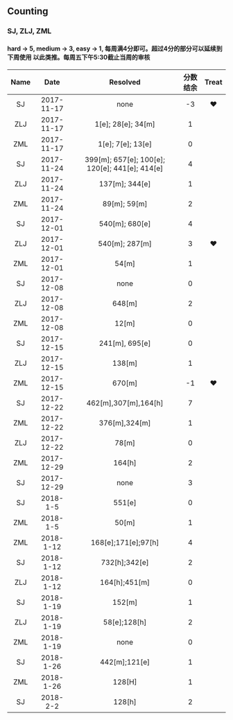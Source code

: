 ## Counting
###  SJ, ZLJ, ZML
#### hard -> 5, medium -> 3, easy -> 1, 每周满4分即可。超过4分的部分可以延续到下周使用 以此类推。每周五下午5:30截止当周的审核

| Name  | Date  | Resolved | 分数结余 | Treat |
| :------------: |:---------------:| :-----: | :-----: | :-----: |
| SJ  | 2017-11-17 | none      | -3 | ❤️ |
| ZLJ | 2017-11-17 | 1[e]; 28[e]; 34[m] | 1 |  |
| ZML | 2017-11-17 | 1[e]; 7[e]; 13[e]  | 0 |  |
| SJ  | 2017-11-24 | 399[m]; 657[e]; 100[e]; 120[e]; 441[e]; 414[e] | 4 |  |
| ZLJ | 2017-11-24 | 137[m]; 344[e]| 1 |  |
| ZML | 2017-11-24 | 89[m]; 59[m]| 2 |  |
| SJ  | 2017-12-01 | 540[m]; 680[e]| 4 |  |
| ZLJ | 2017-12-01 | 540[m]; 287[m]| 3 | ❤️ |
| ZML | 2017-12-01 | 54[m]| 1 |  |
| SJ  | 2017-12-08 | none| 0 |  |
| ZLJ | 2017-12-08 | 648[m]| 2 |  |
| ZML | 2017-12-08 | 12[m]| 0 |  |
| SJ  | 2017-12-15 | 241[m], 695[e]| 0 |  |
| ZLJ | 2017-12-15 | 138[m]| 1 |  |
| ZML | 2017-12-15 | 670[m]| -1 | ❤️ |
| SJ  | 2017-12-22 | 462[m],307[m],164[h]| 7 |  |
| ZML  | 2017-12-22 | 376[m],324[m]| 1 |  |
| ZLJ  | 2017-12-22 | 78[m] | 0 |  |
| ZML  | 2017-12-29 | 164[h]| 2 |  |
| SJ  | 2017-12-29 | none | 3 |  |
| SJ  | 2018-1-5 | 551[e] | 0 |  |
| ZML  | 2018-1-5 | 50[m] | 1 |  |
| ZML  | 2018-1-12 | 168[e];171[e];97[h] | 4 |  |
| SJ  | 2018-1-12 | 732[h];342[e] | 2 |  |
| ZLJ  | 2018-1-12 | 164[h];451[m] | 0 |  |
| SJ  | 2018-1-19 | 152[m] | 1 |  |
| ZLJ  | 2018-1-19 | 58[e];128[h] | 2 |  |
| ZML  | 2018-1-19 | none  | 0 |  |
| SJ  | 2018-1-26 | 442[m];121[e] | 1 |  |
| ZML  | 2018-1-26 | 128[H] | 1 |  |
| SJ  | 2018-2-2 | 128[h] | 2 |  |
